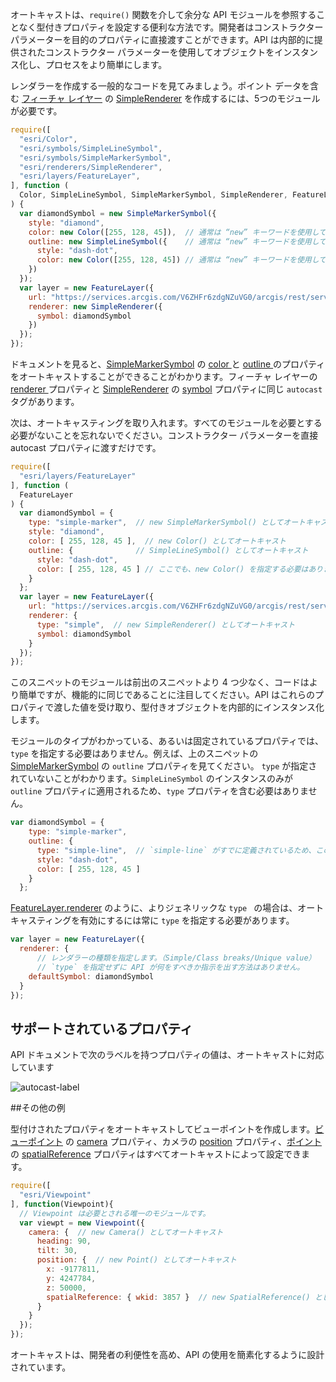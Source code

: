 オートキャストは、`require()` 関数を介して余分な API モジュールを参照することなく型付きプロパティを設定する便利な方法です。開発者はコンストラクター パラメーターを目的のプロパティに直接渡すことができます。API は内部的に提供されたコンストラクター パラメーターを使用してオブジェクトをインスタンス化し、プロセスをより簡単にします。

レンダラーを作成する一般的なコードを見てみましょう。ポイント データを含む <a href="https://developers.arcgis.com/javascript/latest/api-reference/esri-layers-FeatureLayer.html" target="_blank">フィーチャ レイヤー</a> の <a href="https://developers.arcgis.com/javascript/latest/api-reference/esri-renderers-SimpleRenderer.html" target="_blank">SimpleRenderer</a> を作成するには、5つのモジュールが必要です。


```js
require([
  "esri/Color",
  "esri/symbols/SimpleLineSymbol",
  "esri/symbols/SimpleMarkerSymbol",
  "esri/renderers/SimpleRenderer",
  "esri/layers/FeatureLayer",
], function (
  Color, SimpleLineSymbol, SimpleMarkerSymbol, SimpleRenderer, FeatureLayer
) {
  var diamondSymbol = new SimpleMarkerSymbol({
    style: "diamond",
    color: new Color([255, 128, 45]),  // 通常は “new” キーワードを使用してインスタンスを作成します。
    outline: new SimpleLineSymbol({    // 通常は “new” キーワードを使用してインスタンスを作成します。
      style: "dash-dot",
      color: new Color([255, 128, 45]) // 通常は “new” キーワードを使用してインスタンスを作成します。
    })
  });
  var layer = new FeatureLayer({
    url: "https://services.arcgis.com/V6ZHFr6zdgNZuVG0/arcgis/rest/services/WorldCities/FeatureServer/0",
    renderer: new SimpleRenderer({
      symbol: diamondSymbol
    })
  });
});
```

ドキュメントを見ると、<a href="https://developers.arcgis.com/javascript/latest/api-reference/esri-symbols-SimpleMarkerSymbol.html" target="_blank">SimpleMarkerSymbol</a>
 の <a href="https://developers.arcgis.com/javascript/latest/api-reference/esri-symbols-SimpleMarkerSymbol.html#color" target="_blank"> color </a>
 と <a href="https://developers.arcgis.com/javascript/latest/api-reference/esri-symbols-SimpleMarkerSymbol.html#outline" target="_blank"> outline </a>
 のプロパティをオートキャストすることができることがわかります。フィーチャ レイヤーの <a href="https://developers.arcgis.com/javascript/latest/api-reference/esri-layers-FeatureLayer.html#renderer" target="_blank"> renderer </a>
 プロパティと <a href="https://developers.arcgis.com/javascript/latest/api-reference/esri-renderers-SimpleRenderer.html" target="_blank">SimpleRenderer</a>
 の <a href="https://developers.arcgis.com/javascript/latest/api-reference/esri-renderers-SimpleRenderer.html#symbol" target="_blank">symbol</a> プロパティに同じ `autocast` タグがあります。

次は、オートキャスティングを取り入れます。すべてのモジュールを必要とする必要がないことを忘れないでください。コンストラクター パラメーターを直接 autocast プロパティに渡すだけです。

```js
require([
  "esri/layers/FeatureLayer"
], function (
  FeatureLayer
) {
  var diamondSymbol = {
    type: "simple-marker",  // new SimpleMarkerSymbol() としてオートキャスト
    style: "diamond",
    color: [ 255, 128, 45 ],  // new Color() としてオートキャスト
    outline: {              // SimpleLineSymbol() としてオートキャスト
      style: "dash-dot",
      color: [ 255, 128, 45 ] // ここでも、new Color() を指定する必要はありません。
    }
  };
  var layer = new FeatureLayer({
    url: "https://services.arcgis.com/V6ZHFr6zdgNZuVG0/arcgis/rest/services/WorldCities/FeatureServer/0",
    renderer: {
      type: "simple",  // new SimpleRenderer() としてオートキャスト
      symbol: diamondSymbol
    }
  });
});
```

このスニペットのモジュールは前出のスニペットより 4 つ少なく、コードはより簡単ですが、機能的に同じであることに注目してください。API はこれらのプロパティで渡した値を受け取り、型付きオブジェクトを内部的にインスタンス化します。

モジュールのタイプがわかっている、あるいは固定されているプロパティでは、`type` を指定する必要はありません。例えば、上のスニペットの <a href="https://developers.arcgis.com/javascript/latest/api-reference/esri-symbols-SimpleMarkerSymbol.html#outline" target="_blank">SimpleMarkerSymbol</a>
 の `outline` プロパティを見てください。 `type` が指定されていないことがわかります。`SimpleLineSymbol` のインスタンスのみが `outline` プロパティに適用されるため、`type` プロパティを含む必要はありません。

```js
var diamondSymbol = {
    type: "simple-marker",
    outline: {
      type: "simple-line",  // `simple-line` がすでに定義されているため、このタイプを指定する必要はありません。
      style: "dash-dot",
      color: [ 255, 128, 45 ]
    }
  };
```

<a href="https://developers.arcgis.com/javascript/latest/api-reference/esri-layers-FeatureLayer.html#renderer" target="_blank">FeatureLayer.renderer</a> のように、よりジェネリックな `type ` の場合は、オートキャスティングを有効にするには常に `type` を指定する必要があります。

```js
var layer = new FeatureLayer({
  renderer: {
      // レンダラーの種類を指定します。（Simple/Class breaks/Unique value）
      // `type` を指定せずに API が何をすべきか指示を出す方法はありません。
    defaultSymbol: diamondSymbol
  }
});
```

## サポートされているプロパティ

API ドキュメントで次のラベルを持つプロパティの値は、オートキャストに対応しています

![autocast-label](https://s3-ap-northeast-1.amazonaws.com/apps.esrij.com/arcgis-dev/guide/img/js_devguid/Autocasting/autocast-label.png)


##その他の例

型付けされたプロパティをオートキャストしてビューポイントを作成します。<a href="https://developers.arcgis.com/javascript/latest/api-reference/esri-Viewpoint.html" target="_blank">ビューポイント</a> の <a href="https://developers.arcgis.com/javascript/latest/api-reference/esri-Viewpoint.html#camera" target="_blank">camera</a> プロパティ、カメラの <a href="https://developers.arcgis.com/javascript/latest/api-reference/esri-Camera.html#position" target="_blank">position</a> プロパティ、<a href="https://developers.arcgis.com/javascript/latest/api-reference/esri-geometry-Point.html" target="_blank">ポイント</a> の <a href="https://developers.arcgis.com/javascript/latest/api-reference/esri-geometry-Point.html#spatialReference" target="_blank">spatialReference</a> プロパティはすべてオートキャストによって設定できます。

```js
require([
  "esri/Viewpoint"
], function(Viewpoint){
  // Viewpoint は必要とされる唯一のモジュールです。
  var viewpt = new Viewpoint({
    camera: {  // new Camera() としてオートキャスト
      heading: 90,
      tilt: 30,
      position: {  // new Point() としてオートキャスト
        x: -9177811,
        y: 4247784,
        z: 50000,
        spatialReference: { wkid: 3857 }  // new SpatialReference() としてオートキャスト
      }
    }
  });
});
```

オートキャストは、開発者の利便性を高め、API の使用を簡素化するように設計されています。



